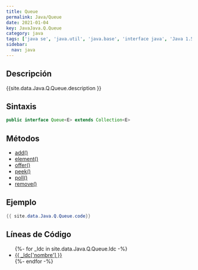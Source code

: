```yaml
---
title: Queue
permalink: Java/Queue
date: 2021-01-04
key: JavaJava.Q.Queue
category: java
tags: ['java se', 'java.util', 'java.base', 'interface java', 'Java 1.5']
sidebar: 
  nav: java
---
```


## Descripción
{{site.data.Java.Q.Queue.description }}

## Sintaxis
~~~java
public interface Queue<E> extends Collection<E>
~~~

## Métodos
* [add()](/Java/Queue/add)
* [element()](/Java/Queue/element)
* [offer()](/Java/Queue/offer)
* [peek()](/Java/Queue/peek)
* [poll()](/Java/Queue/poll)
* [remove()](/Java/Queue/remove)

## Ejemplo
~~~java
{{ site.data.Java.Q.Queue.code}}
~~~

## Líneas de Código
<ul>
{%- for _ldc in site.data.Java.Q.Queue.ldc -%}
   <li>
       <a href="{{_ldc['url'] }}">{{ _ldc['nombre'] }}</a>
   </li>
{%- endfor -%}
</ul>
